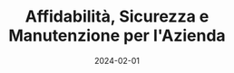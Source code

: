 ---
layout: post
date: 2024-02-01
inline: true
title: Affidabilità, Sicurezza e Manutenzione per l'Azienda
university: Politecnico di Torino
semester: Spring&nbsp;2024
past: false
teachers: 
    - A. Tridello
    - A. Ciampaglia
external_page: https://didattica.polito.it/pls/portal30/gap.pkg_guide.viewGap?p_cod_ins=01QYTMN&p_a_acc=2024&p_header=S&p_lang=IT&multi=N
---